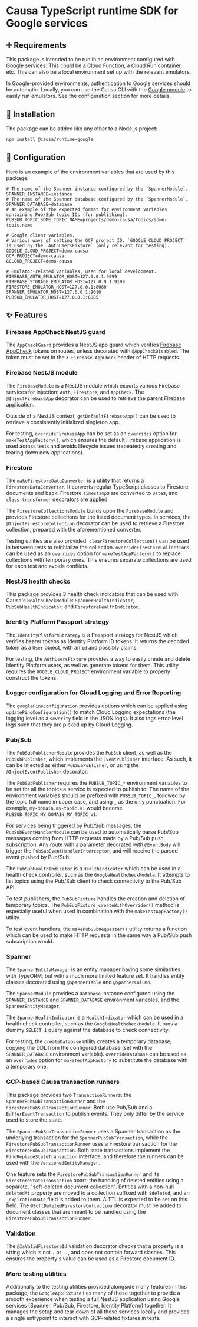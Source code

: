 # Causa TypeScript runtime SDK for Google services

## ➕ Requirements

This package is intended to be run in an environment configured with Google services. This could be a Cloud Function, a Cloud Run container, etc. This can also be a local environment set up with the relevant emulators.

In Google-provided environments, authentication to Google services should be automatic. Locally, you can use the Causa CLI with the [Google module](https://github.com/causa-io/workspace-module-google) to easily run emulators. See the configuration section for more details.

## 🎉 Installation

The package can be added like any other to a Node.js project:

```
npm install @causa/runtime-google
```

## 🔧 Configuration

Here is an example of the environment variables that are used by this package:

```
# The name of the Spanner instance configured by the `SpannerModule`.
SPANNER_INSTANCE=instance
# The name of the Spanner database configured by the `SpannerModule`.
SPANNER_DATABASE=database
# An example of the expected format for environment variables containing Pub/Sub topic IDs (for publishing).
PUBSUB_TOPIC_SOME_TOPIC_NAME=projects/demo-causa/topics/some-topic.name

# Google client variables.
# Various ways of setting the GCP project ID. `GOOGLE_CLOUD_PROJECT` is used by the `AuthUsersFixture` (only relevant for testing).
GOOGLE_CLOUD_PROJECT=demo-causa
GCP_PROJECT=demo-causa
GCLOUD_PROJECT=demo-causa

# Emulator-related variables, used for local development.
FIREBASE_AUTH_EMULATOR_HOST=127.0.0.1:9099
FIREBASE_STORAGE_EMULATOR_HOST=127.0.0.1:9199
FIRESTORE_EMULATOR_HOST=127.0.0.1:8080
SPANNER_EMULATOR_HOST=127.0.0.1:9010
PUBSUB_EMULATOR_HOST=127.0.0.1:8085
```

## ✨ Features

### Firebase AppCheck NestJS guard

The `AppCheckGuard` provides a NestJS app guard which verifies [Firebase AppCheck](https://firebase.google.com/docs/app-check) tokens on routes, unless decorated with `@AppCheckDisabled`. The token must be set in the `X-Firebase-AppCheck` header of HTTP requests.

### Firebase NestJS module

The `FirebaseModule` is a NestJS module which exports various Firebase services for injection: `Auth`, `Firestore`, and `AppCheck`. The `@InjectFirebaseApp` decorator can be used to retrieve the parent Firebase application.

Outside of a NestJS context, `getDefaultFirebaseApp()` can be used to retrieve a consistently initialized singleton app.

For testing, `overrideFirebaseApp` can be set as an `overrides` option for `makeTestAppFactory()`, which ensures the default Firebase application is used across tests and avoids lifecycle issues (repeatedly creating and tearing down new applications).

### Firestore

The `makeFirestoreDataConverter` is a utility that returns a `FirestoreDataConverter`. It converts regular TypeScript classes to Firestore documents and back. Firestore `Timestamp`s are converted to `Date`s, and `class-transformer` decorators are applied.

The `FirestoreCollectionsModule` builds upon the `FirebaseModule` and provides Firestore collections for the listed document types. In services, the `@InjectFirestoreCollection` decorator can be used to retrieve a Firestore collection, prepared with the aforementioned converter.

Testing utilities are also provided. `clearFirestoreCollection()` can be used in between tests to reinitialize the collection. `overrideFirestoreCollections` can be used as an `overrides` option for `makeTestAppFactory()` to replace collections with temporary ones. This ensures separate collections are used for each test and avoids conflicts.

### NestJS health checks

This package provides 3 health check indicators that can be used with Causa's `HealthCheckModule`: `SpannerHealthIndicator`, `PubSubHealthIndicator`, and `FirestoreHealthIndicator`.

### Identity Platform Passport strategy

The `IdentityPlatformStrategy` is a Passport strategy for NestJS which verifies bearer tokens as Identity Platform ID tokens. It returns the decoded token as a `User` object, with an `id` and possibly claims.

For testing, the `AuthUsersFixture` provides a way to easily create and delete Identity Platform users, as well as generate tokens for them. This utility requires the `GOOGLE_CLOUD_PROJECT` environment variable to properly construct the tokens.

### Logger configuration for Cloud Logging and Error Reporting

The `googlePinoConfiguration` provides options which can be applied using `updatePinoConfiguration()` to match Cloud Logging expectations (the logging level as a `severity` field in the JSON logs). It also tags error-level logs such that they are picked up by Cloud Logging.

### Pub/Sub

The `PubSubPublisherModule` provides the `PubSub` client, as well as the `PubSubPublisher`, which implements the `EventPublisher` interface. As such, it can be injected as either `PubSubPublisher`, or using the `@InjectEventPublisher` decorator.

The `PubSubPublisher` requires the `PUBSUB_TOPIC_*` environment variables to be set for all the topics a service is expected to publish to. The name of the environment variables should be prefixed with `PUBSUB_TOPIC_`, followed by the topic full name in upper case, and using `_` as the only punctuation. For example, `my-domain.my-topic.v1` would become `PUBSUB_TOPIC_MY_DOMAIN_MY_TOPIC_V1`.

For services being triggered by Pub/Sub messages, the `PubSubEventHandlerModule` can be used to automatically parse Pub/Sub messages coming from HTTP requests made by a Pub/Sub push subscription. Any route with a parameter decorated with `@EventBody` will trigger the `PubSubEventHandlerInterceptor`, and will receive the parsed event pushed by Pub/Sub.

The `PubSubHealthIndicator` is a `HealthIndicator` which can be used in a health check controller, such as the `GoogleHealthcheckModule`. It attempts to list topics using the Pub/Sub client to check connectivity to the Pub/Sub API.

To test publishers, the `PubSubFixture` handles the creation and deletion of temporary topics. The `PubSubFixture.createWithOverrider()` method is especially useful when used in combination with the `makeTestAppFactory()` utility.

To test event handlers, the `makePubSubRequester()` utility returns a function which can be used to make HTTP requests in the same way a Pub/Sub push subscription would.

### Spanner

The `SpannerEntityManager` is an entity manager having some similarities with TypeORM, but with a much more limited feature set. It handles entity classes decorated using `@SpannerTable` and `@SpannerColumn`.

The `SpannerModule` provides a `Database` instance configured using the `SPANNER_INSTANCE` and `SPANNER_DATABASE` environment variables, and the `SpannerEntityManager`.

The `SpannerHealthIndicator` is a `HealthIndicator` which can be used in a health check controller, such as the `GoogleHealthcheckModule`. It runs a dummy `SELECT 1` query against the database to check connectivity.

For testing, the `createDatabase` utility creates a temporary database, copying the DDL from the configured database (set with the `SPANNER_DATABASE` environment variable). `overrideDatabase` can be used as an `overrides` option for `makeTestAppFactory` to substitute the database with a temporary one.

### GCP-based Causa transaction runners

This package provides two `TransactionRunner`s: the `SpannerPubSubTransactionRunner` and the `FirestorePubSubTransactionRunner`. Both use Pub/Sub and a `BufferEventTransaction` to publish events. They only differ by the service used to store the state.

The `SpannerPubSubTransactionRunner` uses a Spanner transaction as the underlying transaction for the `SpannerPubSubTransaction`, while the `FirestorePubSubTransactionRunner` uses a Firestore transaction for the `FirestorePubSubTransaction`. Both state transactions implement the `FindReplaceStateTransaction` interface, and therefore the runners can be used with the `VersionedEntityManager`.

One feature sets the `FirestorePubSubTransactionRunner` and its `FirestoreStateTransaction` apart: the handling of deleted entities using a separate, "soft-deleted document collection". Entities with a non-null `deletedAt` property are moved to a collection suffixed with `$deleted`, and an `_expirationDate` field is added to them. A TTL is expected to be set on this field. The `@SoftDeletedFirestoreCollection` decorator must be added to document classes that are meant to be handled using the `FirestorePubSubTransactionRunner`.

### Validation

The `@IsValidFirestoreId` validation decorator checks that a property is a string which is not `.` or `..`, and does not contain forward slashes. This ensures the property's value can be used as a Firestore document ID.

### More testing utilities

Additionally to the testing utilities provided alongside many features in this package, the `GoogleAppFixture` ties many of those together to provide a smooth experience when testing a full NestJS application using Google services (Spanner, Pub/Sub, Firestore, Identity Platform) together. It manages the setup and tear down of all these services locally and provides a single entrypoint to interact with GCP-related fixtures in tests.
